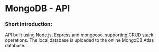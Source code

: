 # MongoDB - API

### Short introduction:

API built using Node.js, Express and mongoose, supporting CRUD stack operations. The local database is uploaded to the online MongoDB Atlas database.
